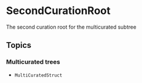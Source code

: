 # SecondCurationRoot

The second curation root for the multicurated subtree

## Topics

### Multicurated trees

- ``MultiCuratedStruct``

<!-- Copyright (c) 2022 Apple Inc and the Swift Project authors. All Rights Reserved. -->
